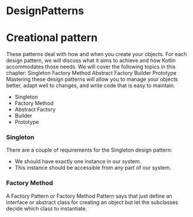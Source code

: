 # DesignPatterns
# Creational pattern

These patterns deal with how and when you create your objects. For each design pattern, we will discuss what it aims to achieve and how Kotlin accommodates those needs.
We will cover the following topics in this chapter: Singleton
Factory Method Abstract Factory Builder Prototype
Mastering these design patterns will allow you to manage your objects better, adapt well to changes, and write code that is easy to maintain.

- Singleton
- Factory Method 
- Abstract Factory 
- Builder
- Prototype

### Singleton

There are a couple of requirements for the Singleton design pattern:
- We should have exactly one instance in our system.
- This instance should be accessible from any part of our system.

### Factory Method
A Factory Pattern or Factory Method Pattern says that just define an interface or abstract class for creating an object but let the subclasses decide which class to instantiate.
